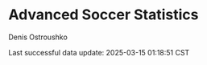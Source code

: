 # Advanced Soccer Statistics
Denis Ostroushko

<!-- gfm -->

Last successful data update: 2025-03-15 01:18:51 CST
